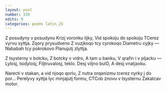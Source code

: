 ```yaml
---
layout: post
number: 339
edits: 9
categories: poems latin_25
---
```


Z posudyny v posudynu 
Krizj voronku lijky,
Vid spokoju do spokoju 
TCerez vyrvu xyttja.
Zqory prysudxeno
Z vuzjkoqo tcy cyrokoqo 
Diametru cyjky —
Nababah tcy pokrokovo
Planujutj zlyttja.

Z tsysterny v botcku,
Z botcky v vidro,
A tam u banku, 
V qrafin i v pljacku —
Lylosj, tsidylosj,
Filjtruvalosj, teklo.
Desj viljno bulO,
A desj vnatjaxku. 

Narecti v stakan, a vid njoqo qorlu,
Z nutra orqanizmu tcerez nyrky j do por…
Perelyvy xyttja lyc minjajutj formu,
CTCob znovu v tsysternu 
Zakatcav motor.
